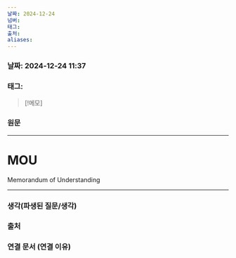 ```yaml
---
날짜: 2024-12-24
넘버: 
태그: 
출처: 
aliases:
---
```

### 날짜:  2024-12-24 11:37

### 태그:

>[!메모]
>

### 원문
---
# MOU
Memorandum of Understanding



---
### 생각(파생된 질문/생각)

### 출처

### 연결 문서 (연결 이유)
